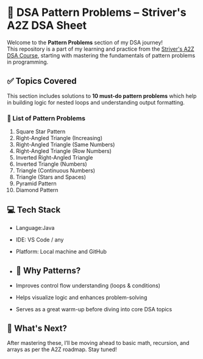 
# 🧵 DSA Pattern Problems – Striver's A2Z DSA Sheet

Welcome to the **Pattern Problems** section of my DSA journey!  
This repository is a part of my learning and practice from the [Striver's A2Z DSA Course](https://takeuforward.org/strivers-a2z-dsa-course/must-do-pattern-problems-before-starting-dsa/), starting with mastering the fundamentals of pattern problems in programming.

## ✅ Topics Covered

This section includes solutions to **10 must-do pattern problems** which help in building logic for nested loops and understanding output formatting.

### 🌟 List of Pattern Problems

1. Square Star Pattern  
2. Right-Angled Triangle (Increasing)  
3. Right-Angled Triangle (Same Numbers)  
4. Right-Angled Triangle (Row Numbers)  
5. Inverted Right-Angled Triangle  
6. Inverted Triangle (Numbers)  
7. Triangle (Continuous Numbers)  
8. Triangle (Stars and Spaces)  
9. Pyramid Pattern  
10. Diamond Pattern  

## 💻 Tech Stack

- Language:Java 
- IDE: VS Code / any
- Platform: Local machine and GitHub

- ## 📌 Why Patterns?

- Improves control flow understanding (loops & conditions)
- Helps visualize logic and enhances problem-solving
- Serves as a great warm-up before diving into core DSA topics

## 🧠 What's Next?

After mastering these, I’ll be moving ahead to basic math, recursion, and arrays as per the A2Z roadmap. Stay tuned!



